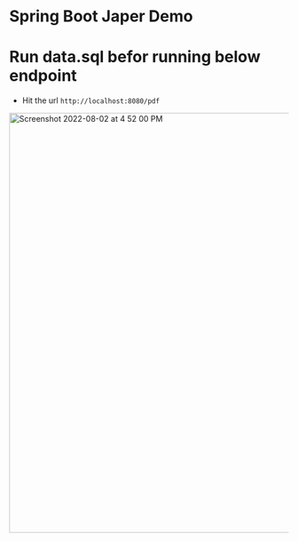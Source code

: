 # Spring Boot Japer Demo

# Run data.sql befor running below endpoint

- Hit the url `http://localhost:8080/pdf`

<img width="756" alt="Screenshot 2022-08-02 at 4 52 00 PM" src="https://user-images.githubusercontent.com/54174687/182362956-e6f0ba52-c480-4125-a2a6-ada4ca737896.png">
